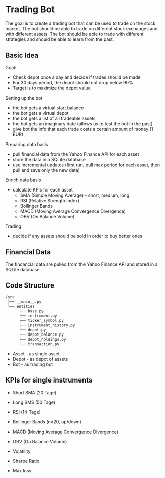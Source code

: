 # Trading Bot

The goal is to create a trading bot that can be used to trade on the stock market. The bot should be able to trade on
different stock exchanges and with different assets. The bot should be able to trade with different strategies and
should be able to learn from the past.

## Basic Idea

Goal:

- Check depot once a day and decide if trades should be made
- For 30 days period, the depot should not drop below 90%
- Target is to maximize the depot value

Setting up the bot

- the bot gets a virtual start balance
- the bot gets a virtual depot
- the bot gets a list of all tradeable assets
- the bot gets an imaginary date (allows us to test the bot in the past)
- give bot the info that each trade costs a certain amount of money (1 EUR)

Preparing data basis

- pull financial data from the Yahoo Finance API for each asset
- store the data in a SQLite database
- use incremental updates (first run, pull max period for each asset, then pull and save only the new data)

Enrich data basis

- calculate KPIs for each asset
  - SMA (Simple Moving Average) - short, medium, long
  - RSI (Relative Strength Index)
  - Bollinger Bands
  - MACD (Moving Average Convergence Divergence)
  - OBV (On Balance Volume)

Trading

- decide if any assets should be sold in order to buy better ones

## Financial Data

The fincancial data are pulled from the Yahoo Finance API and stored in a SQLite database.

## Code Structure

```bash
/src
 ├── __main__.py
 └── entities
      ├── base.py
      ├── instrument.py
      ├── ticker_symbol.py
      ├── instrument_history.py
      ├── depot.py
      ├── depot_balance.py
      ├── depot_holdings.py
      └── transaction.py
```

- Asset - as single asset
- Depot - as depot of assets
- Bot - as trading bot

## KPIs for single instruments

- Short SMA (20 Tage)
- Long SMS (50 Tage)
- RSI (14-Tage)
- Bollinger Bands (n=20, up/down)
- MACD (Moving Average Convergence Divergence)
- OBV (On Balance Volume)

- Volatility
- Sharpe Ratio
- Max loss
